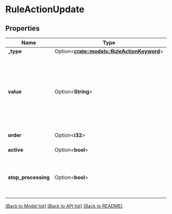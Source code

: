 # RuleActionUpdate

## Properties

Name | Type | Description | Notes
------------ | ------------- | ------------- | -------------
**_type** | Option<[**crate::models::RuleActionKeyword**](RuleActionKeyword.md)> |  | [optional]
**value** | Option<**String**> | The accompanying value the action will set, change or update. Can be empty, but for some types this value is mandatory. | [optional]
**order** | Option<**i32**> | Order of the action | [optional]
**active** | Option<**bool**> | If the action is active. | [optional]
**stop_processing** | Option<**bool**> | When true, other actions will not be fired after this action has fired. | [optional]

[[Back to Model list]](../README.md#documentation-for-models) [[Back to API list]](../README.md#documentation-for-api-endpoints) [[Back to README]](../README.md)


